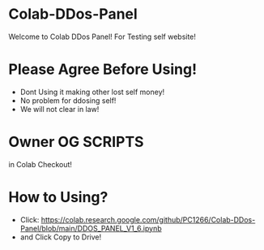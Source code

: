 # Colab-DDos-Panel
Welcome to Colab DDos Panel! For Testing self website!
# Please Agree Before Using!
* Dont Using it making other lost self money!
* No problem for ddosing self!
* We will not clear in law!
# Owner OG SCRIPTS
in Colab Checkout!
# How to Using?
* Click: https://colab.research.google.com/github/PC1266/Colab-DDos-Panel/blob/main/DDOS_PANEL_V1_6.ipynb
* and Click Copy to Drive!
